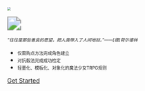 <head>
<meta name="viewport" content="width=device-width,initial-scale=1.0, minimum-scale=0.1, maximum-scale=1.0, user-scalable=no"/>
<style type="text/css">
	#important {margin:0 auto !important};
	#cross {margin:0 auto !important};
	#tipic {margin:0 auto !important};
	p {font-size:1.2em !important;font-family:Arial,Helvetica,sans-serif !important;line-height:8px};
	td {font-size:1em !important;font-family:Arial,Helvetica,sans-serif !important};
	li {font-size:1em !important;font-family:Arial,Helvetica,sans-serif !important};
	select {font-size:1em !important;font-family:Arial,Helvetica,sans-serif !important};
</style>

</head>
<body>

<img id="tipic" src="M.svg" style="zoom:50%" />
<p id="cross"></p>
<img id="tipic" src="Title.svg" style="zoom:200%"/>

<p><font size=1.1rem><i>“往往是那些善良的愿望，把人类带入了人间地狱。”——[德]荷尔德林</i></font></p>

- <font size=1rem>仅需购点方法完成角色建立</font>
- <font size=1rem>对抗骰法完成成功检定</font>
- <font size=1rem>轻量化、模板化、对象化的魔法少女TRPG规则</font>

<script type="text/javascript">
     //调整浏览器窗口大小事件 
    window.onresize = function(){
        _autoZoom();
    }
    _autoZoom();
    function _autoZoom(){
         var svg = document.getElementById("main");
        if (svg) {
            svg.setAttribute("preserveAspectRatio", "xMinYMin meet");
            svg.setAttribute("viewBox", "0 0 1452 860");
            svg.style.overflow = "hidden";
            var viewBoxVal = svg.getAttribute("viewBox");
            if (viewBoxVal) {
                var viewBoxWidth = viewBoxVal.split(" ")[2];
                var viewBoxHeight = viewBoxVal.split(" ")[3];
                svg.removeAttribute("width");
                svg.removeAttribute("height");

                var setWidth = document.body.clientWidth;
                var setHeight = setWidth * viewBoxHeight / viewBoxWidth;
                svg.setAttribute("width", setWidth);
                svg.setAttribute("height", setHeight);
            }
        }
    }
</script>

[Get Started](documents/home.md)

</body>

